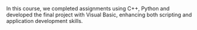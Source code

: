In this course, we completed assignments using C++, Python and developed the final project with Visual Basic, enhancing both scripting and application development skills.
